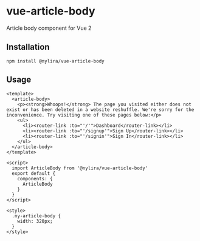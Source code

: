 # vue-article-body
Article body component for Vue 2

## Installation

    npm install @nylira/vue-article-body

## Usage

    <template>
      <article-body>
        <p><strong>Whoops!</strong> The page you visited either does not exist or has been deleted in a website reshuffle. We're sorry for the inconvenience. Try visiting one of these pages below:</p>
        <ul>
          <li><router-link :to="'/'">Dashboard</router-link></li>
          <li><router-link :to="'/signup'">Sign Up</router-link></li>
          <li><router-link :to="'/signin'">Sign In</router-link></li>
        </ul>
      </article-body>
    </template>

    <script>
      import ArticleBody from '@nylira/vue-article-body'
      export default {
        components: {
          ArticleBody
        }
      }
    </script>

    <style>
      .ny-article-body {
        width: 320px;
      }
    </style>
